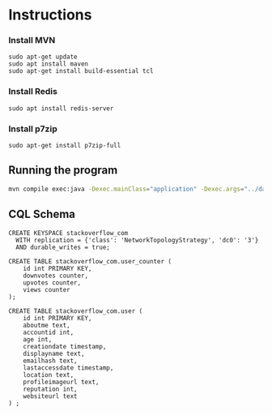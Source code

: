 # Instructions
### Install MVN
```
sudo apt-get update
sudo apt install maven
sudo apt-get install build-essential tcl
```

### Install Redis
```
sudo apt install redis-server
```

### Install p7zip
```
sudo apt-get install p7zip-full
```

## Running the program
```bash
mvn compile exec:java -Dexec.mainClass="application" -Dexec.args="../data/Users.xml localhost "
```

## CQL Schema

```
CREATE KEYSPACE stackoverflow_com 
  WITH replication = {'class': 'NetworkTopologyStrategy', 'dc0': '3'}  
  AND durable_writes = true;

CREATE TABLE stackoverflow_com.user_counter (
    id int PRIMARY KEY,
    downvotes counter,
    upvotes counter,
    views counter
);

CREATE TABLE stackoverflow_com.user (
    id int PRIMARY KEY,
    aboutme text,
    accountid int,
    age int,
    creationdate timestamp,
    displayname text,
    emailhash text,
    lastaccessdate timestamp,
    location text,
    profileimageurl text,
    reputation int,
    websiteurl text
) ;
```
  
